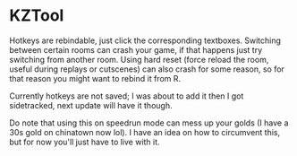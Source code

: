 # KZTool

Hotkeys are rebindable, just click the corresponding textboxes. Switching between certain rooms can crash your game, if that happens just try switching from another room. Using hard reset (force reload the room, useful during replays or cutscenes) can also crash for some reason, so for that reason you might want to rebind it from R.

Currently hotkeys are not saved; I was about to add it then I got sidetracked, next update will have it though.

Do note that using this on speedrun mode can mess up your golds (I have a 30s gold on chinatown now lol). I have an idea on how to circumvent this, but for now you'll just have to live with it.
